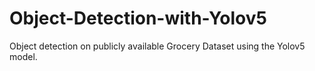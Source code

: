 # Object-Detection-with-Yolov5
Object detection on publicly available Grocery Dataset using the Yolov5 model.

